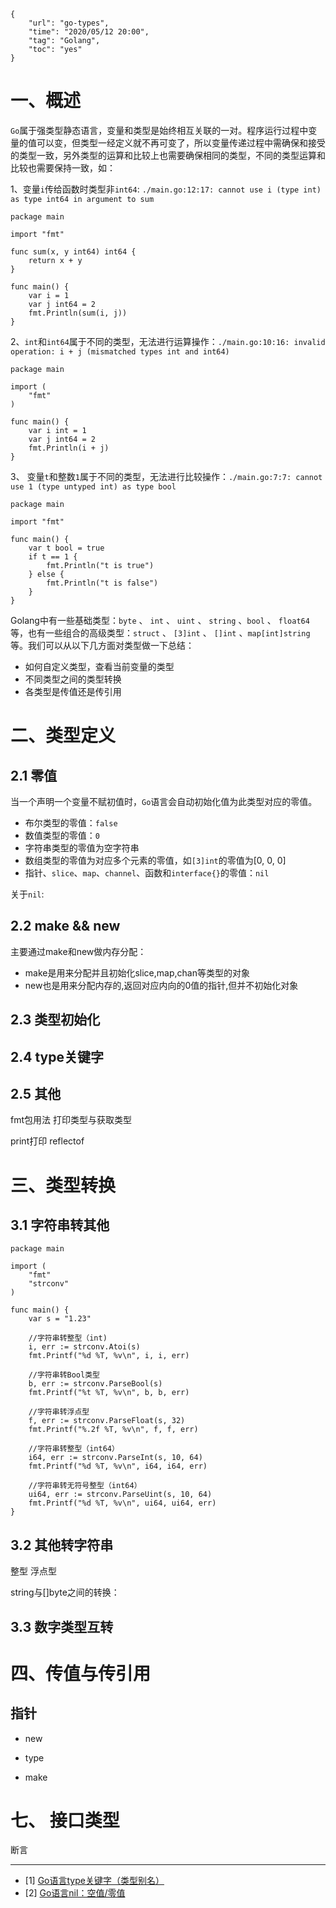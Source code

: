 ```
{
    "url": "go-types",
    "time": "2020/05/12 20:00",
    "tag": "Golang",
    "toc": "yes"
}
```

# 一、概述

`Go`属于强类型静态语言，变量和类型是始终相互关联的一对。程序运行过程中变量的值可以变，但类型一经定义就不再可变了，所以变量传递过程中需确保和接受的类型一致，另外类型的运算和比较上也需要确保相同的类型，不同的类型运算和比较也需要保持一致，如：


1、变量`i`传给函数时类型非`int64`: `./main.go:12:17: cannot use i (type int) as type int64 in argument to sum`

```
package main

import "fmt"

func sum(x, y int64) int64 {
	return x + y
}

func main() {
	var i = 1
	var j int64 = 2
	fmt.Println(sum(i, j))
}
```

2、`int`和`int64`属于不同的类型，无法进行运算操作：`./main.go:10:16: invalid operation: i + j (mismatched types int and int64)` 

```
package main

import (
	"fmt"
)

func main() {
	var i int = 1
	var j int64 = 2
	fmt.Println(i + j)
}
```

3、 变量`t`和整数`1`属于不同的类型，无法进行比较操作：`./main.go:7:7: cannot use 1 (type untyped int) as type bool`


```
package main

import "fmt"

func main() {
	var t bool = true
	if t == 1 {
		fmt.Println("t is true")
	} else {
		fmt.Println("t is false")
	}
}
```

Golang中有一些基础类型：`byte` 、 `int` 、 `uint` 、 `string` 、`bool` 、 `float64` 等，也有一些组合的高级类型：`struct` 、 `[3]int` 、 `[]int` 、`map[int]string`等。我们可以从以下几方面对类型做一下总结：

- 如何自定义类型，查看当前变量的类型
- 不同类型之间的类型转换
- 各类型是传值还是传引用


# 二、类型定义

## 2.1 零值

当一个声明一个变量不赋初值时，`Go`语言会自动初始化值为此类型对应的零值。

- 布尔类型的零值：`false`
- 数值类型的零值：`0`
- 字符串类型的零值为空字符串
- 数组类型的零值为对应多个元素的零值，如`[3]int`的零值为[0, 0, 0]
- 指针、`slice`、`map`、`channel`、函数和`interface{}`的零值：`nil`

关于`nil`:


## 2.2 make && new

主要通过make和new做内存分配：

- make是用来分配并且初始化slice,map,chan等类型的对象
- new也是用来分配内存的,返回对应内向的0值的指针,但并不初始化对象

## 2.3 类型初始化



## 2.4 type关键字




## 2.5 其他

fmt包用法
打印类型与获取类型

print打印
reflectof



# 三、类型转换


## 3.1 字符串转其他

```
package main

import (
	"fmt"
	"strconv"
)

func main() {
	var s = "1.23"

	//字符串转整型（int)
	i, err := strconv.Atoi(s)
	fmt.Printf("%d %T, %v\n", i, i, err)

	//字符串转Bool类型
	b, err := strconv.ParseBool(s)
	fmt.Printf("%t %T, %v\n", b, b, err)

	//字符串转浮点型
	f, err := strconv.ParseFloat(s, 32)
	fmt.Printf("%.2f %T, %v\n", f, f, err)

	//字符串转整型（int64）
	i64, err := strconv.ParseInt(s, 10, 64)
	fmt.Printf("%d %T, %v\n", i64, i64, err)

	//字符串转无符号整型（int64）
	ui64, err := strconv.ParseUint(s, 10, 64)
	fmt.Printf("%d %T, %v\n", ui64, ui64, err)
}
```

## 3.2 其他转字符串


整型
浮点型

string与[]byte之间的转换：

## 3.3 数字类型互转



# 四、传值与传引用

## 指针

- new

- type
- make


# 七、 接口类型

断言

---

- [1] [Go语言type关键字（类型别名）](http://c.biancheng.net/view/25.html)
- [2] [Go语言nil：空值/零值](https://www.cnblogs.com/lurenq/p/12013168.html)